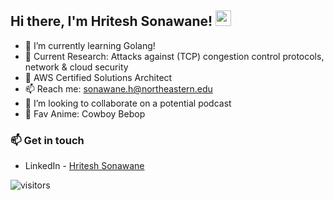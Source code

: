 ## Hi there, I'm Hritesh Sonawane! <img src="https://media.giphy.com/media/hvRJCLFzcasrR4ia7z/giphy.gif" width="25px">

- 🌱 I’m currently learning Golang!
- 🔖 Current Research: Attacks against (TCP) congestion control protocols, network & cloud security
- 🚀 AWS Certified Solutions Architect
- 📫 Reach me: sonawane.h@northeastern.edu <br>
- 👯 I’m looking to collaborate on a potential podcast
- 🤠 Fav Anime: Cowboy Bebop

### 📫 Get in touch
- LinkedIn - [Hritesh Sonawane](https://www.linkedin.com/in/hritesh-sonawane)

![visitors](https://visitor-badge.glitch.me/badge?page_id=hritesh-sonawane/hritesh-sonawane)
